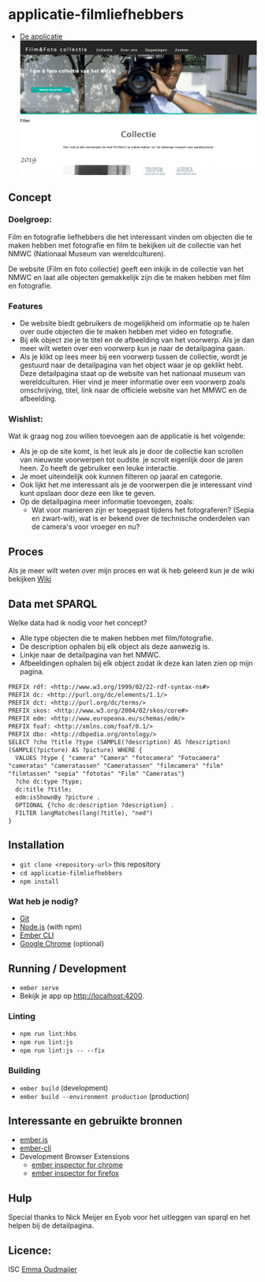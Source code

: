 # applicatie-filmliefhebbers
* [De applicatie](https://voorwerpen-nwcm.herokuapp.com/collectie)
![De applicatie](images/collectiehomepage.png)

## Concept

### Doelgroep: 
Film en fotografie liefhebbers die het interessant vinden om objecten die te maken hebben met fotografie en film te bekijken uit de collectie van het NMWC (Nationaal Museum van wereldculturen).

De website (Film en foto collectie) geeft een inkijk in de collectie van het NMWC en laat alle objecten gemakkelijk zijn die te maken hebben met film en fotografie.

### Features
* De website biedt gebruikers de mogelijkheid om informatie op te halen over oude objecten die te maken hebben met video en fotografie.
* Bij elk object zie je te titel en de afbeelding van het voorwerp. Als je dan meer wilt weten over een voorwerp kun je naar de detailpagina gaan.
* Als je klikt op lees meer bij een voorwerp tussen de collectie, wordt je gestuurd naar de detailpagina van het object waar je op geklikt hebt. Deze detailpagina staat op de website van het nationaal museum van wereldculturen. Hier vind je meer informatie over een voorwerp zoals omschrijving, titel, link naar de officiele website van het MMWC en de afbeelding.

### Wishlist:
Wat ik graag nog zou willen toevoegen aan de applicatie is het volgende:
*  Als je op de site komt, is het leuk als je door de collectie kan scrollen van nieuwste voorwerpen tot oudste. je scrolt eigenlijk door de jaren heen. Zo heeft de gebruiker een leuke interactie.
* Je moet uiteindelijk  ook kunnen filteren op jaaral en categorie.
*  Ook lijkt het me interessant als je de voorwerpen die je interessant vind kunt opslaan door deze een like te geven. 
* Op de detailpagina meer informatie toevoegen, zoals:
  * Wat voor manieren zijn er toegepast tijdens het fotograferen? (Sepia en zwart-wit), wat is er bekend over de technische onderdelen van de camera's voor vroeger en nu?

## Proces
Als je meer wilt weten over mijn proces en wat ik heb geleerd kun je de wiki bekijken
[Wiki](https://github.com/emmaoudmaijer/Frontend-applications/wiki)

## Data met SPARQL
Welke data had ik nodig voor het concept?
* Alle type objecten die te maken hebben met film/fotografie. 
* De description ophalen bij elk object als deze aanwezig is.
* Linkje naar de detailpagina van het NMWC.
* Afbeeldingen ophalen bij elk object zodat ik deze kan laten zien op mijn pagina.
```
PREFIX rdf: <http://www.w3.org/1999/02/22-rdf-syntax-ns#>
PREFIX dc: <http://purl.org/dc/elements/1.1/>
PREFIX dct: <http://purl.org/dc/terms/>
PREFIX skos: <http://www.w3.org/2004/02/skos/core#>
PREFIX edm: <http://www.europeana.eu/schemas/edm/>
PREFIX foaf: <http://xmlns.com/foaf/0.1/>
PREFIX dbo: <http://dbpedia.org/ontology/> 
SELECT ?cho ?title ?type (SAMPLE(?description) AS ?description) (SAMPLE(?picture) AS ?picture) WHERE {
  VALUES ?type { "camera" "Camera" "fotocamera" "Fotocamera" "cameratas" "cameratassen" "Cameratassen" "filmcamera" "film" "filmtassen" "sepia" "fototas" "Film" "Cameratas"}
  ?cho dc:type ?type;
  dc:title ?title;
  edm:isShownBy ?picture .
  OPTIONAL {?cho dc:description ?description} .
  FILTER langMatches(lang(?title), "ned")
}
```

## Installation

* `git clone <repository-url>` this repository
* `cd applicatie-filmliefhebbers`
* `npm install`

### Wat heb je nodig?

* [Git](https://git-scm.com/)
* [Node.js](https://nodejs.org/) (with npm)
* [Ember CLI](https://ember-cli.com/)
* [Google Chrome](https://google.com/chrome/) (optional)

## Running / Development

* `ember serve`
* Bekijk je app op [http://localhost:4200](http://localhost:4200).

### Linting

* `npm run lint:hbs`
* `npm run lint:js`
* `npm run lint:js -- --fix`

### Building

* `ember build` (development)
* `ember build --environment production` (production)

## Interessante en gebruikte bronnen

* [ember.js](https://emberjs.com/)
* [ember-cli](https://ember-cli.com/)
* Development Browser Extensions
  * [ember inspector for chrome](https://chrome.google.com/webstore/detail/ember-inspector/bmdblncegkenkacieihfhpjfppoconhi)
  * [ember inspector for firefox](https://addons.mozilla.org/en-US/firefox/addon/ember-inspector/)

## Hulp

Special thanks to Nick Meijer en Eyob voor het uitleggen van sparql en het helpen bij de detailpagina.

## Licence:
ISC [Emma Oudmaijer](https://github.com/emmaoudmaijer/Frontend-applications)